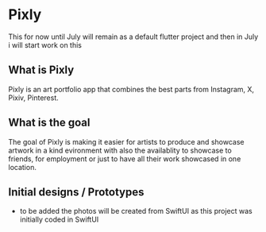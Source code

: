 # Pixly

This for now until July will remain as a default flutter project and then in July i will start work on this

## What is Pixly
Pixly is an art portfolio app that combines the best parts from Instagram, X, Pixiv, Pinterest. 


## What is the goal
The goal of Pixly is making it easier for artists to produce and showcase artwork in a kind evironment with also the availablity to showcase to friends, for employment or just to have all their work showcased in one location.

## Initial designs / Prototypes
- to be added
  the photos will be created from SwiftUI as this project was initially coded in SwiftUI

